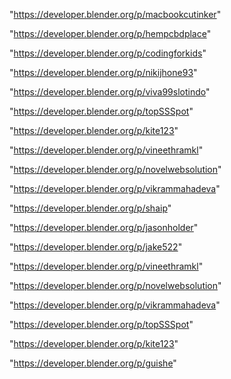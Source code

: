 "https://developer.blender.org/p/macbookcutinker"

"https://developer.blender.org/p/hempcbdplace"

"https://developer.blender.org/p/codingforkids"

"https://developer.blender.org/p/nikijhone93"

"https://developer.blender.org/p/viva99slotindo"

"https://developer.blender.org/p/topSSSpot"

"https://developer.blender.org/p/kite123"

"https://developer.blender.org/p/vineethramkl"

"https://developer.blender.org/p/novelwebsolution"

"https://developer.blender.org/p/vikrammahadeva"

 
"https://developer.blender.org/p/shaip"


"https://developer.blender.org/p/jasonholder"


"https://developer.blender.org/p/jake522"


"https://developer.blender.org/p/vineethramkl"


"https://developer.blender.org/p/novelwebsolution"


"https://developer.blender.org/p/vikrammahadeva"


"https://developer.blender.org/p/topSSSpot"


"https://developer.blender.org/p/kite123"


"https://developer.blender.org/p/guishe"


 
